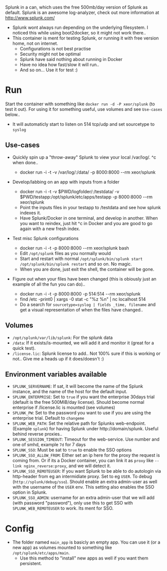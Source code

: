 Splunk in a can, which uses the free 500mb/day version of Splunk as default.
Splunk is an awesome log-analyzer, check out more information at http://www.splunk.com/

* Splunk wont always run depending on the underlying filesystem. I noticed this while using boot2docker, so it might not work there..
* This container is ment for testing Splunk, or running it with free version home, not on internet.
  * Configurations is not best practise
  * Security might not be optimal
  * Splunk have said nothing about running in Docker
  * Have no idea how fast/slow it will run..
  * And so on... Use it for test :)

# Run

Start the container with something like `docker run -d -P xeor/splunk` (to test it out). For using it for something useful, use volumes and see `Use-cases` below..

* It will automaticly start to listen on 514 tcp/udp and set sourcetype to `syslog`

## Use-cases

* Quickly spin up a "throw-away" Splunk to view your local /var/log/. ^c when done..
  * docker run -i -t -v /var/log/:/data/ -p 8000:8000 --rm xeor/splunk

* Develop/labbing on an app with inputs from a folder
  * docker run -i -t -v $PWD/logfolder/:/testdata/ -v $PWD/testapp:/opt/splunk/etc/apps/testapp -p 8000:8000 --rm xeor/splunk
  * Point the inputs files in your testapp to /testdata and see how splunk indexes it.
  * Have Splunk/Docker in one terminal, and develop in another. When you want to reindex, just hit ^c in Docker <UP><ENTER> and you are good to go again with a new fresh index.

* Test misc Splunk configurations
  * docker run -i -t -p 8000:8000 --rm xeor/splunk bash
  * Edit `/opt/splunk` files as you normally would
  * Start and restart with normal `/opt/splunk/bin/splunk start` `/opt/splunk/bin/splunk restart` and so on. No magic.
  * When you are done, just exit the shell, the container will be gone.

* Figure out when your files have been changed (this is obiously just an example of all the fun you can do)..
  * docker run -i -t -p 8000:8000 -p 514:514 --rm xeor/splunk
  * find /etc -print0 | xargs -0 stat -c "%z %n" | nc localhost 514
  * Do a search for `sourcetype=syslog | fields _time, filename` and get a visual representation of when the files have changed..

## Volumes
* `/opt/splunk/var/lib/splunk`: For the splunk data
* `/data`: If it exists/is-mounted, we will add it and monitor it (great for a quick test).
* `/license.lic`: Splunk license to add.. Not 100% sure if this is working or not.. Give me a heads up if it does/doesn't :)

## Environment variables available
* `SPLUNK_SERVERNAME`: If sat, it will become the name of the Splunk instance, and the name of the host for the default input.
* `SPLUNK_ENTERPRISE`: Set to `true` if you want the enterprise 30days trial (default is the free 500MiB/day license). Should become normal enterprise if /license.lic is mounted (see volumes)
* `SPLUNK_PW`: Set to the password you want to use if you are using the enterprise trial. Default to `changeme`
* `SPLUNK_WEB_PATH`: Set the relative path for Splunks web-endpoint. (Example `splunk`) for having Splunk under http://domain/splunk. Useful behind reverse proxies..
* `SPLUNK_SESSION_TIMEOUT`: Timeout for the web-service. Use number and one of smhd, example `7d` for 7 days
* `SPLUNK_SSO`: Must be sat to `true` to enable the SSO options
* `SPLUNK_SSO_ALLOW_FROM`: Either set an ip here for the proxy the request is coming from. Or if its a Docker container, you can link it as `proxy` like `--link nginx_reverse:proxy`, and we will detect it.
* `SPLUNK_SSO_REMOTEUSER`: If you want Splunk to be able to do autologin via http-header from eg an intermidiate proxy. Set to eg `USER`. To debug (`http://splunk/debug/sso`). Should enable an extra admin-user as well with the username of the `USER` env. This setting also enables the SSO option in Splunk.
* `SPLUNK_SSO_ADMIN`: username for an extra admin-user that we will add (with password "password"), only use this to get SSO with `SPLUNK_WEB_REMOTEUSER` to work. Its ment for SSO.

# Config
* The folder named `main_app` is basicly an empty app. You can use it (or a new app) as volumes mounted to something like `/opt/splunk/etc/apps/main`.
  * Use this method to "install" new apps as well if you want them persistent.
